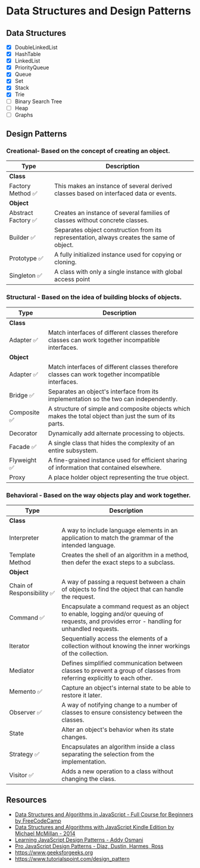 # Data Structures and Design Patterns

## Data Structures

- [x] DoubleLinkedList
- [x] HashTable
- [x] LinkedList
- [x] PriorityQueue
- [x] Queue
- [x] Set
- [x] Stack
- [x] Trie
- [ ] Binary Search Tree
- [ ] Heap
- [ ] Graphs

## Design Patterns

### Creational- Based on the concept of creating an object.
| Type        | Description
|-------------|-----------------------------------------
| **Class**
| Factory Method ✅	| This makes an instance of several derived classes based on interfaced data or events.
| **Object**
| Abstract Factory ✅  | Creates an instance of several families of classes without concrete classes.
| Builder ✅ | Separates object construction from its representation, always creates the same of object.
| Prototype ✅ | A fully initialized instance used for copying or cloning.
| Singleton ✅ | A class with only a single instance with global access point

### Structural  -   Based on the idea of building blocks of objects.
| Type        | Description
|-------------|-----------------------------------------
| **Class**
| Adapter ✅ | Match interfaces of different classes therefore classes can work together incompatible interfaces. 
| **Object**
| Adapter ✅ | Match interfaces of different classes therefore classes can work together incompatible interfaces. 
| Bridge ✅  | Separates an object's interface from its implementation so the two can independently.
| Composite ✅ | A structure of simple and composite objects which makes the total object than just the sum of its parts.
| Decorator | Dynamically add alternate processing to objects.
| Facade ✅  | A single class that hides the complexity of an entire subsystem.
| Flyweight ✅ | A fine-grained instance used for efficient sharing of information that contained elsewhere.
| Proxy | A place holder object representing the true object.

### Behavioral  -  Based on the way objects play and work together.
| Type        | Description
|--------------|-----------------------------------------
| **Class**
| Interpreter | A way to include language elements in an application to match the grammar of the intended language.
| Template Method | Creates the shell of an algorithm in a method, then defer the exact steps to a subclass.
| **Object**
| Chain of Responsibility ✅ | A way of passing a request between a chain of objects to find the object that can handle the request.
| Command ✅ | Encapsulate a command request as an object to enable, logging and/or queuing of requests, and provides error - handling for unhandled requests.
| Iterator  | Sequentially access the elements of a collection without knowing the inner workings of the collection.
| Mediator  | Defines simplified communication between classes to prevent a group of classes from referring explicitly to each other.
| Memento ✅ | Capture an object's internal state to be able to restore it later.
| Observer ✅  | A way of notifying change to a number of classes to ensure consistency between the classes.
| State | Alter an object's behavior when its state changes.
| Strategy ✅ | Encapsulates an algorithm inside a class separating the selection from the implementation.
| Visitor ✅ | Adds a new operation to a class without changing the class.


## Resources

- [Data Structures and Algorithms in JavaScript - Full Course for Beginners by FreeCodeCamp](https://www.youtube.com/watch?v=t2CEgPsws3U)  
- [Data Structures and Algorithms with JavaScript Kindle Edition by Michael McMillan - 2014](https://www.amazon.com/Data-Structures-Algorithms-JavaScript-approaches-ebook/dp/B00IV3J23Y)
- [Learning JavaScript Design Patterns - Addy Osmani](https://addyosmani.com/resources/essentialjsdesignpatterns/book/)
- [Pro JavaScript Design Patterns - Diaz, Dustin, Harmes, Ross](https://www.amazon.com/Pro-JavaScript-Design-Patterns-Object-Oriented/dp/159059908X)
- https://www.geeksforgeeks.org
- https://www.tutorialspoint.com/design_pattern